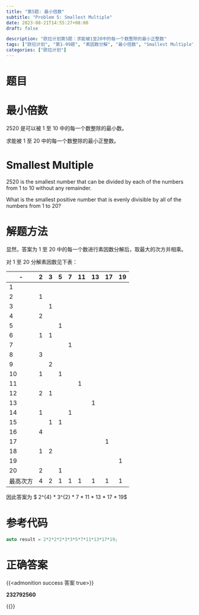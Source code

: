```yaml
---
title: "第5题: 最小倍数"
subtitle: "Problem 5: Smallest Multiple"
date: 2023-08-21T14:55:27+08:00
draft: false

description: "欧拉计划第5题：求能被1至20中的每一个数整除的最小正整数"
tags: ["欧拉计划", "第1-99题", "素因数分解", "最小倍数", "Smallest Multiple"]
categories: ["欧拉计划"]
---
```

# 题目

# 最小倍数

$2520$ 是可以被 $1$ 至 $10$ 中的每一个数整除的最小数。

求能被 $1$ 至 $20$ 中的每一个数整除的最小正整数。

# Smallest Multiple

$2520$ is the smallest number that can be divided by each of the numbers from $1$ to $10$ without any remainder.

What is the smallest positive number that is evenly divisible by all of the numbers from $1$ to $20$?

# 解题方法

显然，答案为 $1$ 至 $20$ 中的每一个数进行素因数分解后，取最大的次方并相乘。

对 $1$ 至 $20$ 分解素因数见下表：

|-|2|3|5|7|11|13|17|19|
|-|-|-|-|-|--|--|--|--|
|1|||||||||
|2|1||||||||
|3||1|||||||
|4|2||||||||
|5|||1||||||
|6|1|1|||||||
|7||||1|||||
|8|3||||||||
|9||2|||||||
|10|1||1||||||
|11|||||1||||
|12|2|1|||||||
|13||||||1|||
|14|1|||1|||||
|15||1|1||||||
|16|4||||||||
|17|||||||1||
|18|1|2|||||||
|19||||||||1|
|20|2||1||||||
|最高次方|4|2|1|1|1|1|1|1|

因此答案为 $ 2^{4} * 3^{2} * 7 * 11 * 13 * 17 * 19$

# 参考代码

```cpp
auto result = 2*2*2*2*3*3*5*7*11*13*17*19;
```

<div class="hide">

# 正确答案

{{<admonition success 答案 true>}}

**232792560**

{{</admonition >}}

</div>
